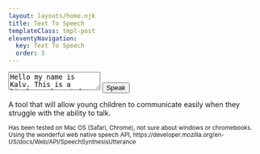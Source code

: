 ```yaml
---
layout: layouts/home.njk
title: Text To Speech
templateClass: tmpl-post
eleventyNavigation:
  key: Text To Speech
  order: 3
---
```


<div id="t2v">
<form id="t2v-form">
    <textarea id="t2v-text-to-speak">Hello my name is Kalv. This is a little tool to help those that can't talk!</textarea>
    <input type="submit" value="Speak" class="submit-btn">
</form>

A tool that will allow young children to communicate easily when they struggle with the ability to talk.

<small>
Has been tested on Mac OS (Safari, Chrome), not sure about windows or chromebooks. Using the wonderful web native speech API, 
https://developer.mozilla.org/en-US/docs/Web/API/SpeechSynthesisUtterance
</small>

</div>
